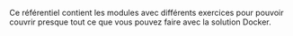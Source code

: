 Ce référentiel contient les modules avec différents exercices pour pouvoir couvrir presque tout ce que vous pouvez faire avec la solution Docker.
